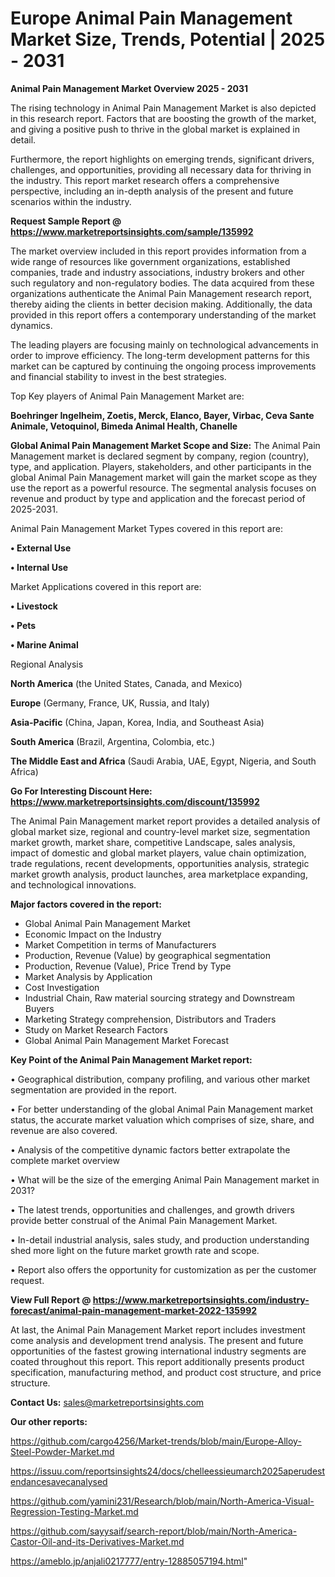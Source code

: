 # Europe Animal Pain Management Market Size, Trends, Potential | 2025 - 2031

<Strong> Animal Pain Management Market Overview 2025 - 2031</strong>

The rising technology in Animal Pain Management Market is also depicted in this research report. Factors that are boosting the growth of the market, and giving a positive push to thrive in the global market is explained in detail.

Furthermore, the report highlights on emerging trends, significant drivers, challenges, and opportunities, providing all necessary data for thriving in the industry. This report market research offers a comprehensive perspective, including an in-depth analysis of the present and future scenarios within the industry.

<strong>Request Sample Report @ <a href=https://www.marketreportsinsights.com/sample/135992>https://www.marketreportsinsights.com/sample/135992</a></strong>

The market overview included in this report provides information from a wide range of resources like government organizations, established companies, trade and industry associations, industry brokers and other such regulatory and non-regulatory bodies. The data acquired from these organizations authenticate the Animal Pain Management research report, thereby aiding the clients in better decision making. Additionally, the data provided in this report offers a contemporary understanding of the market dynamics.

The leading players are focusing mainly on technological advancements in order to improve efficiency. The long-term development patterns for this market can be captured by continuing the ongoing process improvements and financial stability to invest in the best strategies.

Top Key players of Animal Pain Management Market are:

<strong>Boehringer Ingelheim, Zoetis, Merck, Elanco, Bayer, Virbac, Ceva Sante Animale, Vetoquinol, Bimeda Animal Health, Chanelle</strong>

<strong><b>Global Animal Pain Management Market Scope and Size:</b></strong>
The Animal Pain Management market is declared segment by company, region (country), type, and application. Players, stakeholders, and other participants in the global Animal Pain Management market will gain the market scope as they use the report as a powerful resource. The segmental analysis focuses on revenue and product by type and application and the forecast period of 2025-2031.

Animal Pain Management Market Types covered in this report are:

<strong>• External Use

• Internal Use</strong>

Market Applications covered in this report are:

<strong>• Livestock

• Pets

• Marine Animal</strong> 

Regional Analysis

<strong>North America</strong> (the United States, Canada, and Mexico)

<strong>Europe</strong> (Germany, France, UK, Russia, and Italy)

<strong>Asia-Pacific</strong> (China, Japan, Korea, India, and Southeast Asia)

<strong>South America</strong> (Brazil, Argentina, Colombia, etc.)

<strong>The Middle East and Africa</strong> (Saudi Arabia, UAE, Egypt, Nigeria, and South Africa)

<strong>Go For Interesting Discount Here: <a href=https://www.marketreportsinsights.com/discount/135992>https://www.marketreportsinsights.com/discount/135992</a></strong>

The Animal Pain Management market report provides a detailed analysis of global market size, regional and country-level market size, segmentation market growth, market share, competitive Landscape, sales analysis, impact of domestic and global market players, value chain optimization, trade regulations, recent developments, opportunities analysis, strategic market growth analysis, product launches, area marketplace expanding, and technological innovations.

<strong><b>Major factors covered in the report:</b></strong>
<ul>
  <li>Global Animal Pain Management Market </li>
  <li>Economic Impact on the Industry</li>
  <li>Market Competition in terms of Manufacturers</li>
  <li>Production, Revenue (Value) by geographical segmentation</li>
  <li>Production, Revenue (Value), Price Trend by Type</li>
  <li>Market Analysis by Application</li>
  <li>Cost Investigation</li>
  <li>Industrial Chain, Raw material sourcing strategy and Downstream Buyers</li>
  <li>Marketing Strategy comprehension, Distributors and Traders</li>
  <li>Study on Market Research Factors</li>
  <li>Global Animal Pain Management Market Forecast</li>
</ul>

<strong><b>Key Point of the Animal Pain Management Market report:</b></strong>

• Geographical distribution, company profiling, and various other market segmentation are provided in the report.

• For better understanding of the global Animal Pain Management market status, the accurate market valuation which comprises of size, share, and revenue are also covered.

• Analysis of the competitive dynamic factors better extrapolate the complete market overview

• What will be the size of the emerging Animal Pain Management market in 2031?

• The latest trends, opportunities and challenges, and growth drivers provide better construal of the Animal Pain Management Market.

• In-detail industrial analysis, sales study, and production understanding shed more light on the future market growth rate and scope.

• Report also offers the opportunity for customization as per the customer request.

<strong><b>View Full Report @ <a href=https://www.marketreportsinsights.com/industry-forecast/animal-pain-management-market-2022-135992>https://www.marketreportsinsights.com/industry-forecast/animal-pain-management-market-2022-135992</a></b></strong>


At last, the Animal Pain Management Market report includes investment come analysis and development trend analysis. The present and future opportunities of the fastest growing international industry segments are coated throughout this report. This report additionally presents product specification, manufacturing method, and product cost structure, and price structure.

<strong>Contact Us:</strong>
sales@marketreportsinsights.com

<strong>Our other reports:</strong>

<a href=https://github.com/cargo4256/Market-trends/blob/main/Europe-Alloy-Steel-Powder-Market.md>https://github.com/cargo4256/Market-trends/blob/main/Europe-Alloy-Steel-Powder-Market.md</a>

<a href=https://issuu.com/reportsinsights24/docs/chelleessieumarch2025aperudestendancesavecanalysed>https://issuu.com/reportsinsights24/docs/chelleessieumarch2025aperudestendancesavecanalysed</a>

<a href=https://github.com/yamini231/Research/blob/main/North-America-Visual-Regression-Testing-Market.md>https://github.com/yamini231/Research/blob/main/North-America-Visual-Regression-Testing-Market.md</a>

<a href=https://github.com/sayysaif/search-report/blob/main/North-America-Castor-Oil-and-its-Derivatives-Market.md>https://github.com/sayysaif/search-report/blob/main/North-America-Castor-Oil-and-its-Derivatives-Market.md</a>

<a href=https://ameblo.jp/anjali0217777/entry-12885057194.html>https://ameblo.jp/anjali0217777/entry-12885057194.html</a>"

